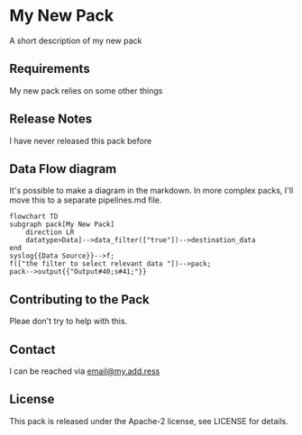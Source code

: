 # My New Pack
A short description of my new pack

## Requirements
My new pack relies on some other things

## Release Notes
I have never released this pack before

## Data Flow diagram
It's possible to make a diagram in the markdown.  In more complex packs, I'll move this to a separate pipelines.md file.
```mermaid
flowchart TD
subgraph pack[My New Pack]
    direction LR
    datatype>Data]-->data_filter(["true"])-->destination_data
end
syslog{{Data Source}}-->f;
f(["the filter to select relevant data "])-->pack;
pack-->output{{"Output#40;s#41;"}}
```

## Contributing to the Pack
Pleae don't try to help with this.

## Contact
I can be reached via email@my.add.ress

## License
This pack is released under the Apache-2 license, see LICENSE for details.
